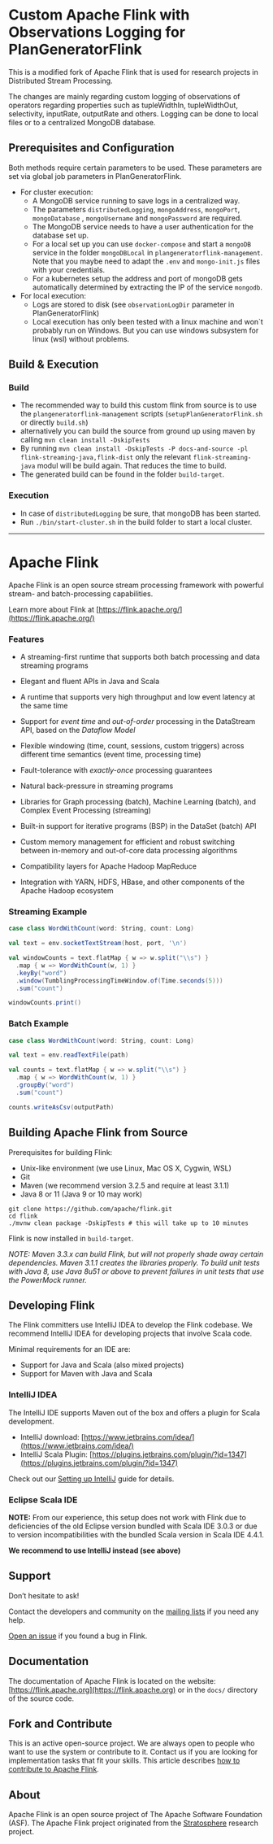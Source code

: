 <!---Flink-Observation: added explanations of this custom build-->
# Custom Apache Flink with Observations Logging for PlanGeneratorFlink

This is a modified fork of Apache Flink that is used for research projects in Distributed Stream
Processing.

The changes are mainly regarding custom logging of observations of operators regarding properties
such as tupleWidthIn, tupleWidthOut, selectivity, inputRate, outputRate and others. Logging can be
done to local files or to a centralized MongoDB database.

## Prerequisites and Configuration

Both methods require certain parameters to be used. These parameters are set via global job
parameters in PlanGeneratorFlink.

- For cluster execution:
    - A MongoDB service running to save logs in a centralized way.
    - The parameters `distributedLogging`, `mongoAddress`, `mongoPort`, `mongoDatabase`
      , `mongoUsername` and `mongoPassword` are required.
    - The MongoDB service needs to have a user authentication for the database set up.
    - For a local set up you can use `docker-compose` and start a `mongoDB` service in the
      folder `mongoDBLocal` in `plangeneratorflink-management`. Note that you maybe need to adapt
      the `.env` and `mongo-init.js` files with your credentials.
    - For a kubernetes setup the address and port of mongoDB gets automatically determined by
      extracting the IP of the service `mongodb`.
- For local execution:
    - Logs are stored to disk (see `observationLogDir` parameter in PlanGeneratorFlink)
    - Local execution has only been tested with a linux machine and won`t probably run on Windows.
      But you can use windows subsystem for linux (wsl) without problems.

## Build & Execution

### Build

- The recommended way to build this custom flink from source is to use
  the `plangeneratorflink-management` scripts (`setupPlanGeneratorFlink.sh` or directly `build.sh`)
- alternatively you can build the source from ground up using maven by
  calling `mvn clean install -DskipTests`
- By running `mvn clean install -DskipTests -P docs-and-source -pl flink-streaming-java,flink-dist`
  only the relevant `flink-streaming-java` modul will be build again. That reduces the time to
  build.
- The generated build can be found in the folder `build-target`.

### Execution
- In case of `distributedLogging` be sure, that mongoDB has been started.
- Run `./bin/start-cluster.sh` in the build folder to start a local cluster.

---

# Apache Flink

Apache Flink is an open source stream processing framework with powerful stream- and batch-processing capabilities.

Learn more about Flink at [https://flink.apache.org/](https://flink.apache.org/)


### Features

* A streaming-first runtime that supports both batch processing and data streaming programs

* Elegant and fluent APIs in Java and Scala

* A runtime that supports very high throughput and low event latency at the same time

* Support for *event time* and *out-of-order* processing in the DataStream API, based on the *Dataflow Model*

* Flexible windowing (time, count, sessions, custom triggers) across different time semantics (event time, processing time)

* Fault-tolerance with *exactly-once* processing guarantees

* Natural back-pressure in streaming programs

* Libraries for Graph processing (batch), Machine Learning (batch), and Complex Event Processing (streaming)

* Built-in support for iterative programs (BSP) in the DataSet (batch) API

* Custom memory management for efficient and robust switching between in-memory and out-of-core data processing algorithms

* Compatibility layers for Apache Hadoop MapReduce

* Integration with YARN, HDFS, HBase, and other components of the Apache Hadoop ecosystem


### Streaming Example
```scala
case class WordWithCount(word: String, count: Long)

val text = env.socketTextStream(host, port, '\n')

val windowCounts = text.flatMap { w => w.split("\\s") }
  .map { w => WordWithCount(w, 1) }
  .keyBy("word")
  .window(TumblingProcessingTimeWindow.of(Time.seconds(5)))
  .sum("count")

windowCounts.print()
```

### Batch Example
```scala
case class WordWithCount(word: String, count: Long)

val text = env.readTextFile(path)

val counts = text.flatMap { w => w.split("\\s") }
  .map { w => WordWithCount(w, 1) }
  .groupBy("word")
  .sum("count")

counts.writeAsCsv(outputPath)
```



## Building Apache Flink from Source

Prerequisites for building Flink:

* Unix-like environment (we use Linux, Mac OS X, Cygwin, WSL)
* Git
* Maven (we recommend version 3.2.5 and require at least 3.1.1)
* Java 8 or 11 (Java 9 or 10 may work)

```
git clone https://github.com/apache/flink.git
cd flink
./mvnw clean package -DskipTests # this will take up to 10 minutes
```

Flink is now installed in `build-target`.

*NOTE: Maven 3.3.x can build Flink, but will not properly shade away certain dependencies. Maven 3.1.1 creates the libraries properly.
To build unit tests with Java 8, use Java 8u51 or above to prevent failures in unit tests that use the PowerMock runner.*

## Developing Flink

The Flink committers use IntelliJ IDEA to develop the Flink codebase.
We recommend IntelliJ IDEA for developing projects that involve Scala code.

Minimal requirements for an IDE are:
* Support for Java and Scala (also mixed projects)
* Support for Maven with Java and Scala


### IntelliJ IDEA

The IntelliJ IDE supports Maven out of the box and offers a plugin for Scala development.

* IntelliJ download: [https://www.jetbrains.com/idea/](https://www.jetbrains.com/idea/)
* IntelliJ Scala Plugin: [https://plugins.jetbrains.com/plugin/?id=1347](https://plugins.jetbrains.com/plugin/?id=1347)

Check out our [Setting up IntelliJ](https://nightlies.apache.org/flink/flink-docs-master/flinkDev/ide_setup.html#intellij-idea) guide for details.

### Eclipse Scala IDE

**NOTE:** From our experience, this setup does not work with Flink
due to deficiencies of the old Eclipse version bundled with Scala IDE 3.0.3 or
due to version incompatibilities with the bundled Scala version in Scala IDE 4.4.1.

**We recommend to use IntelliJ instead (see above)**

## Support

Don’t hesitate to ask!

Contact the developers and community on the [mailing lists](https://flink.apache.org/community.html#mailing-lists) if you need any help.

[Open an issue](https://issues.apache.org/jira/browse/FLINK) if you found a bug in Flink.


## Documentation

The documentation of Apache Flink is located on the website: [https://flink.apache.org](https://flink.apache.org)
or in the `docs/` directory of the source code.


## Fork and Contribute

This is an active open-source project. We are always open to people who want to use the system or contribute to it.
Contact us if you are looking for implementation tasks that fit your skills.
This article describes [how to contribute to Apache Flink](https://flink.apache.org/contributing/how-to-contribute.html).


## About

Apache Flink is an open source project of The Apache Software Foundation (ASF).
The Apache Flink project originated from the [Stratosphere](http://stratosphere.eu) research project.
